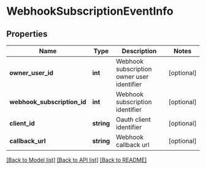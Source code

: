 # WebhookSubscriptionEventInfo

## Properties
Name | Type | Description | Notes
------------ | ------------- | ------------- | -------------
**owner_user_id** | **int** | Webhook subscription owner user identifier | [optional] 
**webhook_subscription_id** | **int** | Webhook subscription identifier | [optional] 
**client_id** | **string** | Oauth client identifier | [optional] 
**callback_url** | **string** | Webhook callback url | [optional] 

[[Back to Model list]](../README.md#documentation-for-models) [[Back to API list]](../README.md#documentation-for-api-endpoints) [[Back to README]](../README.md)



